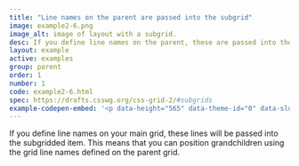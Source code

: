 ```yaml
---
title: "Line names on the parent are passed into the subgrid"
image: example2-6.png
image_alt: image of layout with a subgrid.
desc: If you define line names on the parent, these are passed into the subgrid and can be used to position things.
layout: example
active: examples
group: parent
order: 1
number: 1
code: example2-6.html
spec: https://drafts.csswg.org/css-grid-2/#subgrids
example-codepen-embed: '<p data-height="565" data-theme-id="0" data-slug-hash="eoVwBp" data-default-tab="result" data-user="rachelandrew" class="codepen">See the Pen <a href="http://codepen.io/rachelandrew/pen/eoVwBp">Grid by Example 2.6: line names on the parent are passed into the subgrid</a> by rachelandrew (<a href="http://codepen.io/rachelandrew">@rachelandrew</a>) on <a href="http://codepen.io">CodePen</a>.</p>'
---
```


If you define line names on your main grid, these lines will be passed into the subgridded item. This means that you can position grandchildren using the grid line names defined on the parent grid.